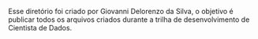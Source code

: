 Esse diretório foi criado por Giovanni Delorenzo da  Silva, o objetivo é publicar todos os arquivos criados durante a trilha de desenvolvimento de Cientista de Dados.
